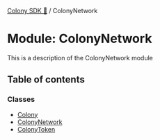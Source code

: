 [Colony SDK 🚀](../README.md) / ColonyNetwork

# Module: ColonyNetwork

This is a description of the ColonyNetwork module

## Table of contents

### Classes

- [Colony](../classes/ColonyNetwork.Colony.md)
- [ColonyNetwork](../classes/ColonyNetwork.ColonyNetwork-1.md)
- [ColonyToken](../classes/ColonyNetwork.ColonyToken.md)

